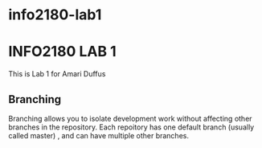 # info2180-lab1
# INFO2180 LAB 1
This is Lab 1 for Amari Duffus 

## Branching

Branching allows you to isolate development work without affecting other branches in the repository. Each repoitory has one default branch (usually called master) , and can have multiple other branches.